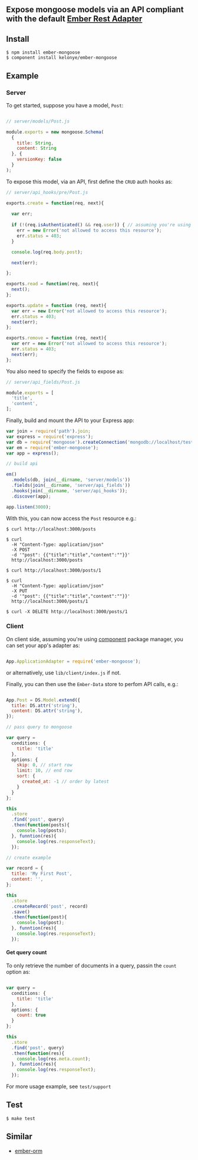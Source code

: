 Expose mongoose models via an API compliant with the default [Ember Rest Adapter](http://emberjs.com/api/data/classes/DS.RESTAdapter.html)
---

Install
---

    $ npm install ember-mongoose
    $ component install kelonye/ember-mongoose

Example
---

### Server
To get started, suppose you have a model, `Post`:

```js

// server/models/Post.js

module.exports = new mongoose.Schema(
  {
    title: String,
    content: String
  }, {
    versionKey: false
  }
);

```

To expose this model, via an API, first define the `CRUD` auth hooks as:

```js
// server/api_hooks/pre/Post.js

exports.create = function(req, next){
  
  var err;
  
  if (!(req.isAuthenticated() && req.user)) { // assuming you're using passport.js
    err = new Error('not allowed to access this resource');
    err.status = 403;
  }

  console.log(req.body.post);

  next(err);

};

exports.read = function(req, next){
  next();
};

exports.update = function (req, next){ 
  var err = new Error('not allowed to access this resource');
  err.status = 403;
  next(err);
};

exports.remove = function (req, next){ 
  var err = new Error('not allowed to access this resource');
  err.status = 403;
  next(err);
};

```

You also need to specify the fields to expose as:

```js
// server/api_fields/Post.js

module.exports = [
  'title',
  'content',
];

```

Finally, build and mount the API to your Express app:

```js
var join = require('path').join;
var express = require('express');
var db = require('mongoose').createConnection('mongodb://localhost/test');
var em = require('ember-mongoose');
var app = express();

// build api

em()
  .models(db, join(__dirname, 'server/models'))
  .fields(join(__dirname, 'server/api_fields'))
  .hooks(join(__dirname, 'server/api_hooks'));
  .discover(app);

app.listen(3000);

```

With this, you can now access the `Post` resource e.g.:

    $ curl http://localhost:3000/posts
    
    $ curl
      -H "Content-Type: application/json"
      -X POST
      -d '"post": {{"title":"title","content":""}}'
      http://localhost:3000/posts
    
    $ curl http://localhost:3000/posts/1

    $ curl
      -H "Content-Type: application/json"
      -X PUT
      -d '"post": {{"title":"title","content":""}}'
      http://localhost:3000/posts/1

    $ curl -X DELETE http://localhost:3000/posts/1

### Client

On client side, assuming you're using [component](http://github.com/component/component) package manager, you can set your app's adapter as:

```js

App.ApplicationAdapter = require('ember-mongoose');

```

or alternatively, use `lib/client/index.js` if not.


Finally, you can then use the `Ember-Data` store to perfom API calls, e.g.:

```js

App.Post = DS.Model.extend({
  title: DS.attr('string'),
  content: DS.attr('string'),
});

// pass query to mongoose

var query = 
  conditions: {
    title: 'title'
  },
  options: {
    skip: 0, // start row
    limit: 10, // end row
    sort: {
      created_at: -1 // order by latest
    }
  }
};

this
  .store
  .find('post', query)
  .then(function(posts){
    console.log(posts);
  }, funntion(res){
    console.log(res.responseText);
  });

// create example

var record = {
  title: 'My First Post',
  content: '',
};

this
  .store
  .createRecord('post', record)
  .save()
  .then(function(post){
    console.log(post);
  }, funntion(res){
    console.log(res.responseText);
  });

```

#### Get query count

To only retrieve the number of documents in a query, passin the `count` option as:

```js

var query = 
  conditions: {
    title: 'title'
  },
  options: {
    count: true
  }
};

this
  .store
  .find('post', query)
  .then(function(res){
    console.log(res.meta.count);
  }, funntion(res){
    console.log(res.responseText);
  });
```

For more usage example, see `test/support`

Test
---

    $ make test

Similar
---

- [ember-orm](https://github.com/kelonye/ember-orm)
